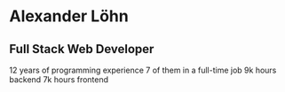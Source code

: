 # Alexander Löhn
## Full Stack Web Developer
12 years of programming experience
7 of them in a full-time job
9k hours backend
7k hours frontend